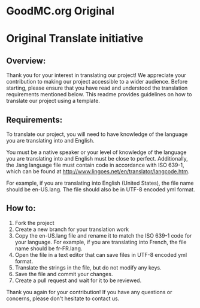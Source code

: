# GoodMC.org Original
# Original Translate initiative

## Overview:
Thank you for your interest in translating our project! We appreciate your contribution to making our project accessible to a wider audience. Before starting, please ensure that you have read and understood the translation requirements mentioned below. This readme provides guidelines on how to translate our project using a template.

## Requirements:
To translate our project, you will need to have knowledge of the language you are translating into and English. 

You must be a native speaker or your level of knowledge of the language you are translating into and English must be close to perfect. Additionally, the .lang language file must contain code in accordance with ISO 639-1, which can be found at http://www.lingoes.net/en/translator/langcode.htm. 

For example, if you are translating into English (United States), the file name should be en-US.lang. The file should also be in UTF-8 encoded yml format.

## How to:

1. Fork the project
2. Create a new branch for your translation work
3. Copy the en-US.lang file and rename it to match the ISO 639-1 code for your language. For example, if you are translating into French, the file name should be fr-FR.lang.
4. Open the file in a text editor that can save files in UTF-8 encoded yml format.
5. Translate the strings in the file, but do not modify any keys.
6. Save the file and commit your changes.
7. Create a pull request and wait for it to be reviewed.

Thank you again for your contribution! If you have any questions or concerns, please don't hesitate to contact us.
